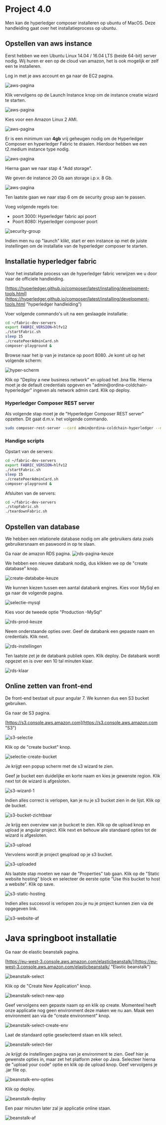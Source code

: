 # Project 4.0
Men kan de hyperledger composer installeren op ubuntu of MacOS. Deze handleiding gaat over het installatieprocess op ubuntu.



## Opstellen van aws instance

Eerst hebben we een Ubuntu Linux 14.04 / 16.04 LTS (beide 64-bit)
server nodig.
Wij huren er een op de cloud van amazon, het is ook mogelijk er zelf een te installeren.

Log in met je aws account en ga naar de EC2 pagina.


![aws-pagina](https://raw.github.com/RDV1996/Coldchain-project/blob/Infrastructure/afbeeldingen/aws-pagina.png "aws-pagina")

Klik vervolgens op de Launch Instance knop om de instance creatie wizard te starten.

![aws-pagina](https://raw.github.com/RDV1996/Coldchain-project/blob/Infrastructure/afbeeldingen/launch-instance.png "aws-pagina")

Kies voor een Amazon Linux 2 AMI. 

![aws-pagina](https://raw.github.com/RDV1996/Coldchain-project/blob/Infrastructure/afbeeldingen/ubuntu-selectie.png "aws-pagina")

Er is een minimum van **4gb** vrij geheugen nodig om de Hyperledger Composer en hyperledger Fabric te draaien. Hierdoor hebben we een t2.medium instance type nodig.

![aws-pagina](https://raw.github.com/RDV1996/Coldchain-project/blob/Infrastructure/afbeeldingen/t2.medium-selectie.png "aws-pagina")

Hierna gaan we naar stap 4 "Add storage".

We geven de instance 20 Gb aan storage i.p.v. 8 Gb.

![aws-pagina](https://raw.github.com/RDV1996/Coldchain-project/blob/Infrastructure/afbeeldingen/storage-keuze.png "aws-pagina")

Ten laatste gaan we naar stap 6 om de security group aan te passen.

Voeg volgende regels toe:

* poort 3000: Hyperledger fabric api poort
* Poort 8080: Hyperledger composer poort

![security-group](https://raw.github.com/RDV1996/Coldchain-project/blob/Infrastructure/afbeeldingen/security-group.png "security-group")

Indien men nu op "launch" klikt, start er een instance op met de juiste instellingen om de installatie van de hyperledger composer te starten.

## Installatie hyperledger fabric

Voor het installatie process van de hyperledger fabric verwijzen we u door naar de officiele handleiding.

[https://hyperledger.github.io/composer/latest/installing/development-tools.html](https://hyperledger.github.io/composer/latest/installing/development-tools.html "hyperledger handleiding")

Voer volgende commando's uit na een geslaagde installatie:

```bash
cd ~/fabric-dev-servers
export FABRIC_VERSION=hlfv12
./startFabric.sh
sleep 15
./createPeerAdminCard.sh
composer-playground &
```
Browse naar het ip van je instance op poort 8080. Je komt uit op het volgende scherm:

![hyper-scherm](https://raw.github.com/RDV1996/Coldchain-project/blob/Infrastructure/afbeeldingen/hyper-scherm.png "hyper-scherm]")

Klik op "Deploy a new business network" en upload het .bna file.
Hierna moet je de default credentials opgeven en "admin@ordina-coldchain-hyperledger" ingeven als network admin card. Klik op deploy.

### Hyperledger Composer REST server
Als volgende stap moet je de "Hyperledger Composer REST server" opzetten. Dit gaat d.m.v. het volgende commando.

```bash
sudo composer-rest-server --card admin@ordina-coldchain-hyperledger --namespaces always --port 3000 &
```

### Handige scripts

Opstart van de servers:

```bash
cd ~/fabric-dev-servers
export FABRIC_VERSION=hlfv12
./startFabric.sh
sleep 15
./createPeerAdminCard.sh
composer-playground &
```
Afsluiten van de servers:
```bash
cd ~/fabric-dev-servers
./stopFabric.sh
./teardownFabric.sh
```

## Opstellen van database

We hebben een relationele database nodig om alle gebruikers data zoals gebruikersnaam en paswoord in op te slaan.

Ga naar de amazon RDS pagina.
![rds-pagina-keuze](https://raw.github.com/RDV1996/Coldchain-project/blob/Infrastructure/afbeeldingen/rds-pagina-keuze.png "rds-pagina-keuze")

We hebben een nieuwe databank nodig, dus klikken we op de "create database" knop.

![create-datababe-keuze](https://raw.github.com/RDV1996/Coldchain-project/blob/Infrastructure/afbeeldingen/create-datababe-keuze.png "create-datababe-keuze")

We kunnen kiezen tussen een aantal databank engines. Kies voor MySql en ga naar de volgende pagina.

![selectie-mysql](https://raw.github.com/RDV1996/Coldchain-project/blob/Infrastructure/afbeeldingen/selectie-mysql.png "selectie-mysql")

Kies voor de tweede optie "Production -MySql"

![rds-prod-keuze](https://raw.github.com/RDV1996/Coldchain-project/blob/Infrastructure/afbeeldingen/rds-prod-keuze.png "rds-prod-keuze")

Neem onderstaande opties over. Geef de databank een gepaste naam en credentials. Klik next.

![rds-instellingen](https://raw.github.com/RDV1996/Coldchain-project/blob/Infrastructure/afbeeldingen/rds-instellingen.png "rds-instellingen")

Ten laatste zet je de databank publiek open. Klik deploy.
De databank wordt opgezet en is over een 10 tal minuten klaar.

![rds-klaar](https://raw.github.com/RDV1996/Coldchain-project/blob/Infrastructure/afbeeldingen/rds-klaar.png "rds-klaar")


## Online zetten van front-end

De front-end bestaat uit puur angular 7. 
We kunnen dus een S3 bucket gebruiken.

Ga naar de S3 pagina.

[https://s3.console.aws.amazon.com](https://s3.console.aws.amazon.com "S3")


![s3-selectie](https://raw.github.com/RDV1996/Coldchain-project/blob/Infrastructure/afbeeldingen/s3-selectie.png "s3-selectie")

Klik op de "create bucket" knop.

![selectie-create-bucket](https://raw.github.com/RDV1996/Coldchain-project/blob/Infrastructure/afbeeldingen/selectie-create-bucket.png "selectie-create-bucket")

Je krijgt een popup scherm met de s3 wizard te zien.

Geef je bucket een duidelijke en korte naam en kies je gewenste region. Klik next tot de wizard is afgesloten.

![s3-wizard-1](https://raw.github.com/RDV1996/Coldchain-project/blob/Infrastructure/afbeeldingen/s3-wizard-1.png "s3-wizard-1")

Indien alles correct is verlopen, kan je nu je s3 bucket zien in de lijst. Klik op de bucket.

![s3-bucket-zichtbaar](https://raw.github.com/RDV1996/Coldchain-project/blob/Infrastructure/afbeeldingen/s3-bucket-zichtbaar.png "s3-bucket-zichtbaar")

Je krijg een overview van je buckcet te zien. Klik op de upload knop en upload je angular project. Klik next en behouw alle standaard opties tot de wizard is afgesloten.

![s3-upload](https://raw.github.com/RDV1996/Coldchain-project/blob/Infrastructure/afbeeldingen/s3-upload.png "s3-upload")

Vervolens wordt je project geupload op je s3 bucket.

![s3-uploaded](https://raw.github.com/RDV1996/Coldchain-project/blob/Infrastructure/afbeeldingen/s3-uploaded.png "s3-uploaded")

Als laatste stap moeten we naar de "Properties" tab gaan. Klik op de "Static website hosting" block en selecteer de eerste optie "Use this bucket to host a website". Klik op save.

![s3-static-hosting](https://raw.github.com/RDV1996/Coldchain-project/blob/Infrastructure/afbeeldingen/s3-static-hosting.png "s3-static-hosting")

Indien alles succesvol is verlopen zou je nu je project kunnen zien via de opgegeven link.

![s3-website-af](https://raw.github.com/RDV1996/Coldchain-project/blob/Infrastructure/afbeeldingen/s3-website-af.png "s3-website-af")

# Java springboot installatie


Ga naar de elastic beanstalk pagina.

[https://eu-west-3.console.aws.amazon.com/elasticbeanstalk/](https://eu-west-3.console.aws.amazon.com/elasticbeanstalk/ "Elastic beanstalk")

![beanstalk-select](https://raw.github.com/RDV1996/Coldchain-project/blob/Infrastructure/afbeeldingen/beanstalk-select.png "beanstalk-select")

Klik op de "Create New Application" knop. 

![beanstalk-select-new-app](https://raw.github.com/RDV1996/Coldchain-project/blob/Infrastructure/afbeeldingen/beanstalk-select-new-app.png "beanstalk-select-new-app")

Geef vervolgens een gepaste naam op en klik op create.
Momenteel heeft onze applicatie nog geen environment deze maken we nu aan. Maak een environment aan via de "create environment" knop.

![beanstalk-select-create-env](https://raw.github.com/RDV1996/Coldchain-project/blob/Infrastructure/afbeeldingen/beanstalk-select-create-env.png "beanstalk-select-create-env")

Laat de standaard optie geselecteerd staan en klik select.

![beanstalk-select-tier](https://raw.github.com/RDV1996/Coldchain-project/blob/Infrastructure/afbeeldingen/beanstalk-select-tier.png "beanstalk-select-tier")

Je krijgt de instellingen pagina van je environment te zien. Geef hier je gewenste opties in, maar zet het platform zeker op Java.
Selecteer hierna de "upload your code" optie en klik op de upload knop. Geef vervolgens je .jar file op. 

![beanstalk-env-opties](https://raw.github.com/RDV1996/Coldchain-project/blob/Infrastructure/afbeeldingen/beanstalk-env-opties.png "beanstalk-env-opties")

Klik op deploy.

![beanstalk-deploy](https://raw.github.com/RDV1996/Coldchain-project/blob/Infrastructure/afbeeldingen/beanstalk-deploy.png "beanstalk-deploy")

Een paar minuten later zal je applicatie online staan.

![beanstalk-af](https://raw.github.com/RDV1996/Coldchain-project/blob/Infrastructure/afbeeldingen/beanstalk-af.png "beanstalk-af")

